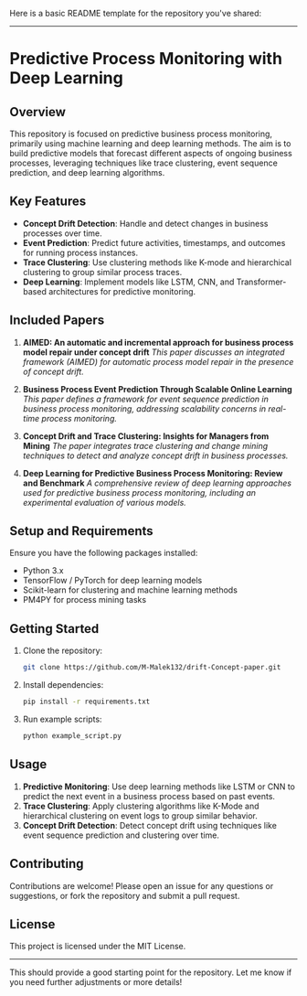Here is a basic README template for the repository you've shared:

---

# **Predictive Process Monitoring with Deep Learning**

## **Overview**

This repository is focused on predictive business process monitoring, primarily using machine learning and deep learning methods. The aim is to build predictive models that forecast different aspects of ongoing business processes, leveraging techniques like trace clustering, event sequence prediction, and deep learning algorithms.

## **Key Features**

* **Concept Drift Detection**: Handle and detect changes in business processes over time.
* **Event Prediction**: Predict future activities, timestamps, and outcomes for running process instances.
* **Trace Clustering**: Use clustering methods like K-mode and hierarchical clustering to group similar process traces.
* **Deep Learning**: Implement models like LSTM, CNN, and Transformer-based architectures for predictive monitoring.

## **Included Papers**

1. **AIMED: An automatic and incremental approach for business process model repair under concept drift**
   *This paper discusses an integrated framework (AIMED) for automatic process model repair in the presence of concept drift.*

2. **Business Process Event Prediction Through Scalable Online Learning**
   *This paper defines a framework for event sequence prediction in business process monitoring, addressing scalability concerns in real-time process monitoring.*

3. **Concept Drift and Trace Clustering: Insights for Managers from Mining**
   *The paper integrates trace clustering and change mining techniques to detect and analyze concept drift in business processes.*

4. **Deep Learning for Predictive Business Process Monitoring: Review and Benchmark**
   *A comprehensive review of deep learning approaches used for predictive business process monitoring, including an experimental evaluation of various models.*

## **Setup and Requirements**

Ensure you have the following packages installed:

* Python 3.x
* TensorFlow / PyTorch for deep learning models
* Scikit-learn for clustering and machine learning methods
* PM4PY for process mining tasks

## **Getting Started**

1. Clone the repository:

   ```bash
   git clone https://github.com/M-Malek132/drift-Concept-paper.git
   ```

2. Install dependencies:

   ```bash
   pip install -r requirements.txt
   ```

3. Run example scripts:

   ```bash
   python example_script.py
   ```

## **Usage**

1. **Predictive Monitoring**: Use deep learning methods like LSTM or CNN to predict the next event in a business process based on past events.
2. **Trace Clustering**: Apply clustering algorithms like K-Mode and hierarchical clustering on event logs to group similar behavior.
3. **Concept Drift Detection**: Detect concept drift using techniques like event sequence prediction and clustering over time.

## **Contributing**

Contributions are welcome! Please open an issue for any questions or suggestions, or fork the repository and submit a pull request.

## **License**

This project is licensed under the MIT License.

---

This should provide a good starting point for the repository. Let me know if you need further adjustments or more details!
